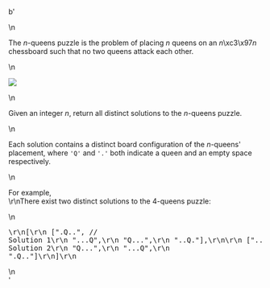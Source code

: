 b'<div class="question-description">\n<p><p>The <i>n</i>-queens puzzle is the problem of placing <i>n</i> queens on an <i>n</i>\xc3\x97<i>n</i> chessboard such that no two queens attack each other.</p>\n<p><img src="https://leetcode.com/static/images/problemset/8-queens.png"/></p>\n<p>Given an integer <i>n</i>, return all distinct solutions to the <i>n</i>-queens puzzle.</p>\n<p>Each solution contains a distinct board configuration of the <i>n</i>-queens\' placement, where <code>\'Q\'</code> and <code>\'.\'</code> both indicate a queen and an empty space respectively.</p>\n<p>For example,<br/>\r\nThere exist two distinct solutions to the 4-queens puzzle:</p>\n<pre>\r\n[\r\n [".Q..",  // Solution 1\r\n  "...Q",\r\n  "Q...",\r\n  "..Q."],\r\n\r\n ["..Q.",  // Solution 2\r\n  "Q...",\r\n  "...Q",\r\n  ".Q.."]\r\n]\r\n</pre></p>\n</div>'